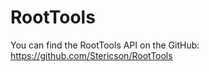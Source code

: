 RootTools
===

You can find the RootTools API on the GitHub:
https://github.com/Stericson/RootTools

